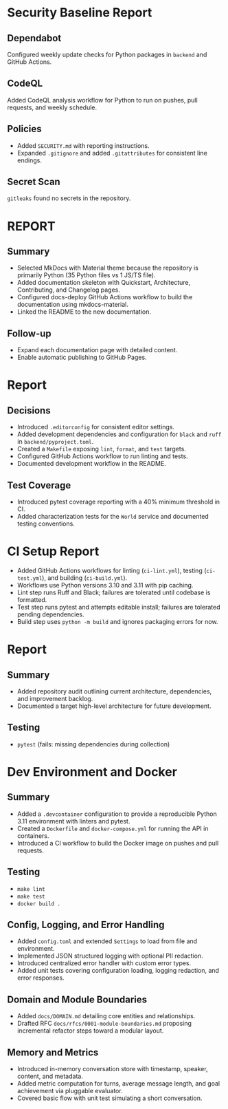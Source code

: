 
# Security Baseline Report

## Dependabot
Configured weekly update checks for Python packages in `backend` and GitHub Actions.

## CodeQL
Added CodeQL analysis workflow for Python to run on pushes, pull requests, and weekly schedule.

## Policies
- Added `SECURITY.md` with reporting instructions.
- Expanded `.gitignore` and added `.gitattributes` for consistent line endings.

## Secret Scan
`gitleaks` found no secrets in the repository.


# REPORT

## Summary

- Selected MkDocs with Material theme because the repository is primarily Python (35 Python files vs 1 JS/TS file).
- Added documentation skeleton with Quickstart, Architecture, Contributing, and Changelog pages.
- Configured docs-deploy GitHub Actions workflow to build the documentation using mkdocs-material.
- Linked the README to the new documentation.

## Follow-up

- Expand each documentation page with detailed content.
- Enable automatic publishing to GitHub Pages.


# Report

## Decisions
- Introduced `.editorconfig` for consistent editor settings.
- Added development dependencies and configuration for `black` and `ruff` in `backend/pyproject.toml`.
- Created a `Makefile` exposing `lint`, `format`, and `test` targets.
- Configured GitHub Actions workflow to run linting and tests.
- Documented development workflow in the README.

## Test Coverage

- Introduced pytest coverage reporting with a 40% minimum threshold in CI.
- Added characterization tests for the `World` service and documented testing conventions.


# CI Setup Report

- Added GitHub Actions workflows for linting (`ci-lint.yml`), testing (`ci-test.yml`), and building (`ci-build.yml`).
- Workflows use Python versions 3.10 and 3.11 with pip caching.
- Lint step runs Ruff and Black; failures are tolerated until codebase is formatted.
- Test step runs pytest and attempts editable install; failures are tolerated pending dependencies.
- Build step uses `python -m build` and ignores packaging errors for now.

# Report

## Summary
- Added repository audit outlining current architecture, dependencies, and improvement backlog.
- Documented a target high-level architecture for future development.

## Testing
- `pytest` (fails: missing dependencies during collection)
# Dev Environment and Docker

## Summary
- Added a `.devcontainer` configuration to provide a reproducible Python 3.11 environment with linters and pytest.
- Created a `Dockerfile` and `docker-compose.yml` for running the API in containers.
- Introduced a CI workflow to build the Docker image on pushes and pull requests.

## Testing
- `make lint`
- `make test`
- `docker build .`


## Config, Logging, and Error Handling

- Added `config.toml` and extended `Settings` to load from file and environment.
- Implemented JSON structured logging with optional PII redaction.
- Introduced centralized error handler with custom error types.
- Added unit tests covering configuration loading, logging redaction, and error responses.

## Domain and Module Boundaries
- Added `docs/DOMAIN.md` detailing core entities and relationships.
- Drafted RFC `docs/rfcs/0001-module-boundaries.md` proposing incremental refactor steps toward a modular layout.


## Memory and Metrics
- Introduced in-memory conversation store with timestamp, speaker, content, and metadata.
- Added metric computation for turns, average message length, and goal achievement via pluggable evaluator.
- Covered basic flow with unit test simulating a short conversation.
